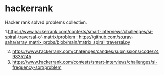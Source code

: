 # hackerrank
Hacker rank solved problems collection.

1.https://www.hackerrank.com/contests/smart-interviews/challenges/si-spiral-traversal-of-matrix/problem : https://github.com/sourav-saha/array_matrix_probs/blob/main/matrix_spiral_traversal.py

2. https://www.hackerrank.com/challenges/candies/submissions/code/249835245
3. https://www.hackerrank.com/contests/smart-interviews/challenges/si-frequency-sort/problem

